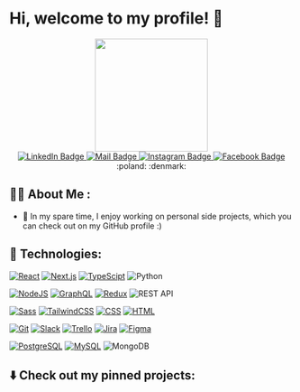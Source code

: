 # Hi, welcome to my profile! 👋

<div id="header" align="center">
  <img src="https://thumbs.gfycat.com/EvilNextDevilfish-small.gif" width="200"/>
  <div id="badges">
    <a href="https://www.linkedin.com/in/bartoszxziolkowski/" target=”_blank”>
      <img src="https://img.shields.io/badge/LinkedIn-0077B5?style=for-the-badge&logo=linkedin&logoColor=white" alt="LinkedIn Badge"/>
    </a>
    <a href="mailto:bart_ziolkowski@icloud.com">
      <img src="https://img.shields.io/badge/Gmail-D14836?style=for-the-badge&logo=gmail&logoColor=white" alt="Mail Badge"/>
    </a>
    <a href="https://www.instagram.com/bartoszxziolkowski/" target=”_blank”>
      <img src="https://img.shields.io/badge/Instagram-E4405F?style=for-the-badge&logo=instagram&logoColor=white" alt="Instagram Badge"/>
    </a>
    <a href="https://www.facebook.com/bartoszxziolkowski/" target=”_blank”>
      <img src="https://img.shields.io/badge/Facebook-1877F2?style=for-the-badge&logo=facebook&logoColor=white" alt="Facebook Badge"/>
    </a>
  </div>
  :poland: :denmark:
</div>

## :man_technologist:  About Me :

- :telescope:  In my spare time, I enjoy working on personal side projects, which you can check out on my GitHub profile :)

## :wrench: Technologies:
<!---
[![Python](https://img.shields.io/badge/python-3670A0?style=flat&logo=python&logoColor=ffdd54)]()
[![Excel](https://img.shields.io/badge/-Excel-217346?style=flat-square&logo=microsoft-excel&logoColor=white)]()
[![Teams](https://img.shields.io/badge/-Teams-6264A7?style=flat-square&logo=microsoft-teams&logoColor=white)]()
[![PowerPoint](https://img.shields.io/badge/-PowerPoint-B7472A?style=flat-square&logo=microsoft-powerpoint&logoColor=white)]()
-->


[![React](https://img.shields.io/badge/-React-0abde3?style=flat-square&logo=react&logoColor=white)]()
[![Next.js](https://img.shields.io/badge/-Next.js-black?style=flat-square&logo=Next.js)]()
[![TypeScipt](https://img.shields.io/badge/-TypeScript-1572B6?style=flat-square&logo=typescript&logoColor=white)]()
![Python](https://img.shields.io/badge/-Python-3776AB?style=flat-square&logo=python&logoColor=white)
<!---
[![JavaScipt](	https://img.shields.io/badge/JavaScript-323330?style=flat-square&logo=javascript&logoColor=F7DF1E)]()
-->
<!---
[![TypeScipt](https://img.shields.io/badge/-TypeScript-1572B6?style=flat-square&logo=typescript&logoColor=white)]()
-->

[![NodeJS](https://img.shields.io/badge/-NodeJS-43853d?style=flat-square&logo=node.js&logoColor=white)]()
[![GraphQL](https://img.shields.io/badge/-GraphQL-E10098?style=flat-square&logo=graphql)]()
[![Redux](https://img.shields.io/badge/-Redux-black?style=flat-square&logo=Redux&logoColor=pink)]()
![REST API](https://img.shields.io/badge/REST_API-02569B?style=flat-square)
<!---
[![Ubuntu](https://img.shields.io/badge/Ubuntu-E95420?style=flat-square&logo=ubuntu&logoColor=white)]()
[![Heroku](https://img.shields.io/badge/Heroku-430098?style=flat-square&logo=heroku&logoColor=white)]()
[![Vercel](https://img.shields.io/badge/Vercel-000000?style=flat-square&logo=vercel&logoColor=white)]()
[![Netlify](https://img.shields.io/badge/Netlify-00C7B7?style=flat-square&logo=netlify&logoColor=white)]()
[![Firebase](https://img.shields.io/badge/Firebase-yellow.svg)]()
-->
<!---
[![React-Query](https://img.shields.io/badge/-React%20Query-ff9f43?style=flat-square&logo=reactquery&logoColor=white)]()
[![React-Hook-Form](https://img.shields.io/badge/-React%20Hook%20Form-05c46b?style=flat-square&logo=react&logoColor=white)]()
[![Formik](https://img.shields.io/badge/-Formik-3c40c6?style=flat-square&logo=react&logoColor=white)]()
[![Styled Components](https://img.shields.io/badge/-StyledComponents-orange?style=flat-square&logo=Styled-Components&logoColor=white)]()
-->
[![Sass](https://img.shields.io/badge/-Sass-pink?style=flat-square&logo=Sass)]()
[![TailwindCSS](https://img.shields.io/badge/-TailwindCSS-FD7272?style=flat-square&logo=Tailwind-CSS&logoColor=white)]()
[![CSS](https://img.shields.io/badge/CSS3-1572B6?style=flat-square&logo=css3&logoColor=white)]()
[![HTML](https://img.shields.io/badge/HTML5-E34F26?style=flat-square&logo=html5&logoColor=white)]()

[![Git](https://img.shields.io/badge/-Git-black?style=flat-square&logo=git)]()
[![Slack](https://img.shields.io/badge/Slack-4A154B?style=flat-square&logo=slack&logoColor=white)]()
[![Trello](https://img.shields.io/badge/Trello-0052CC?style=flat-square&logo=trello&logoColor=white)]()
[![Jira](https://img.shields.io/badge/Jira-0052CC?style=flat-square&logo=Jira&logoColor=white)]()
[![Figma](https://img.shields.io/badge/Figma-F24E1E?style=flat-square&logo=figma&logoColor=white)]()


[![PostgreSQL](https://img.shields.io/badge/PostgreSQL-316192?style=flat-square&logo=postgresql&logoColor=white)]()
[![MySQL](https://img.shields.io/badge/MySQL-00000F?style=flat-square&logo=mysql&logoColor=white)]()
![MongoDB](https://img.shields.io/badge/MongoDB-4EA94B?style=flat-square&logo=mongodb&logoColor=white)
<!---
[![SQL](https://img.shields.io/badge/-SQL-336791?style=flat-square&logo=sql&logoColor=white
[![Sequelize](https://img.shields.io/badge/Sequelize-52B0E7?style=flat-square&logo=Sequelize&logoColor=white)]()
-->

## :arrow_down: Check out my pinned projects:
